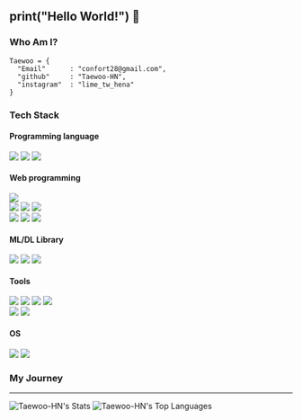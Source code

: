 ## print("Hello World!") 👋

### Who Am I?
```
Taewoo = {
  "Email"      : "confort28@gmail.com",
  "github"     : "Taewoo-HN",
  "instagram"  : "lime_tw_hena" 
}

```

### Tech Stack
#### Programming language
<img src="https://img.shields.io/badge/Python-3776AB?style=for-the-badge&logo=Python&logoColor=magenta"> <img src="https://camo.githubusercontent.com/bea90da226e09b503e6c8fde824f4816b98dcf30cd31e803006bf6335af06890/68747470733a2f2f696d672e736869656c64732e696f2f62616467652f6a6176612d2532334544384230302e7376673f7374796c653d666f722d7468652d6261646765266c6f676f3d6f70656e6a646b266c6f676f436f6c6f723d7768697465"/> 
<img src="https://camo.githubusercontent.com/29d02b3669d6450d67e043cf5909e740dcb94c1e2306d88ac48b15b4ec55dc65/68747470733a2f2f696d672e736869656c64732e696f2f62616467652f6a6176617363726970742d2532333332333333302e7376673f7374796c653d666f722d7468652d6261646765266c6f676f3d6a617661736372697074266c6f676f436f6c6f723d253233463744463145"/>
</div>

#### Web programming
<div>
<img src="https://img.shields.io/badge/html5-E34F26?style=for-the-badge&logo=html5&logoColor=white">
<br>
<img src="https://img.shields.io/badge/tailwindcss-06B6D4?style=for-the-badge&logo=tailwindcss&logoColor=navy">
<img src="https://img.shields.io/badge/bootstrap-7952B3?style=for-the-badge&logo=bootstrap&logoColor=white">
<img src="https://img.shields.io/badge/jquery-0769AD?style=for-the-badge&logo=jquery&logoColor=white">  
<br>
<img src="https://img.shields.io/badge/spirng boot-6DB33F?style=for-the-badge&logo=springboot&logoColor=white">  
<img src="https://img.shields.io/badge/spring security-6DB33F?style=for-the-badge&logo=springsecurity&logoColor=white">  
<img src="https://img.shields.io/badge/fastapi-009688?style=for-the-badge&logo=fastapi&logoColor=white">  
<br>

#### ML/DL Library
<img src="https://img.shields.io/badge/scikit_learn-000000?style=for-the-badge&logo=scikitlearn&logoColor=grey">  
<img src="https://img.shields.io/badge/tensorflow-000000?style=for-the-badge&logo=tensorflow&logoColor=orange">  
<img src="https://img.shields.io/badge/hugging face-000000?style=for-the-badge&logo=huggingface&logoColor=yellow">  

#### Tools
<img src="https://img.shields.io/badge/intellij idea-000000?style=for-the-badge&logo=intellijidea&logoColor=red">  
<img src="https://img.shields.io/badge/visual studio code-02A8EF?style=for-the-badge&logo=vscode&logoColor=skyblue">  
<img src="https://img.shields.io/badge/docker-FFFFFF?style=for-the-badge&logo=docker&logoColor=navy">  
<img src="https://img.shields.io/badge/apache airflow-0769AD?style=for-the-badge&logo=apacheairflow&logoColor=white">  
<br>
<img src="https://img.shields.io/badge/mariadb-003545?style=for-the-badge&logo=mariadb&logoColor=navy">
<img src="https://img.shields.io/badge/oracle-FF0000?style=for-the-badge&logo=oracle&logoColor=white">

#### OS
<img src="https://img.shields.io/badge/ubuntu-FF6F00?style=for-the-badge&logo=ubuntu&logoColor=white">  
<img src="https://img.shields.io/badge/centos-FFFFFF?style=for-the-badge&logo=centos&logoColor=green">  


</div>

### My Journey
<hr>

![Taewoo-HN's Stats](https://github-readme-stats.vercel.app/api?username=Taewoo-HN&theme=darcula&show_icons=true&hide_border=true&count_private=true)
![Taewoo-HN's Top Languages](https://github-readme-stats.vercel.app/api/top-langs/?username=Taewoo-HN&theme=darcula&show_icons=true&hide_border=true&layout=compact)


